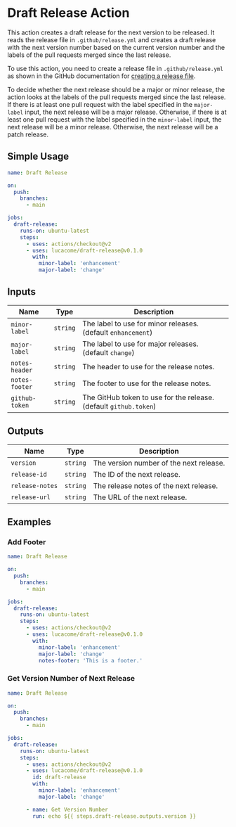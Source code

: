 # Draft Release Action

This action creates a draft release for the next version to be released. It reads the release file in `.github/release.yml` and creates a draft release with the next version number based on the current version number and the labels of the pull requests merged since the last release.

To use this action, you need to create a release file in `.github/release.yml` as shown in the GitHub documentation for [creating a release file](https://docs.github.com/en/repositories/releasing-projects-on-github/automatically-generated-release-notes#configuring-automatically-generated-release-notes).

To decide whether the next release should be a major or minor release, the action looks at the labels of the pull requests merged since the last release. If there is at least one pull request with the label specified in the `major-label` input, the next release will be a major release. Otherwise, if there is at least one pull request with the label specified in the `minor-label` input, the next release will be a minor release. Otherwise, the next release will be a patch release.

## Simple Usage

```yaml
name: Draft Release

on:
  push:
    branches:
      - main

jobs:
  draft-release:
    runs-on: ubuntu-latest
    steps:
      - uses: actions/checkout@v2
      - uses: lucacome/draft-release@v0.1.0
        with:
          minor-label: 'enhancement'
          major-label: 'change'

```

## Inputs

| Name | Type | Description |
| --- | --- | --- |
| `minor-label` | `string` | The label to use for minor releases. (default `enhancement`) |
| `major-label` | `string` | The label to use for major releases. (default `change`) |
| `notes-header` | `string` | The header to use for the release notes. |
| `notes-footer` | `string` | The footer to use for the release notes. |
| `github-token` | `string` | The GitHub token to use for the release. (default `github.token`) |

## Outputs

| Name | Type | Description |
| --- | --- | --- |
| `version` | `string` | The version number of the next release. |
| `release-id` | `string` | The ID of the next release. |
| `release-notes` | `string` | The release notes of the next release. |
| `release-url` | `string` | The URL of the next release. |

## Examples

### Add Footer

```yaml
name: Draft Release

on:
  push:
    branches:
      - main

jobs:
  draft-release:
    runs-on: ubuntu-latest
    steps:
      - uses: actions/checkout@v2
      - uses: lucacome/draft-release@v0.1.0
        with:
          minor-label: 'enhancement'
          major-label: 'change'
          notes-footer: 'This is a footer.'
```

### Get Version Number of Next Release

```yaml
name: Draft Release

on:
  push:
    branches:
      - main

jobs:
  draft-release:
    runs-on: ubuntu-latest
    steps:
      - uses: actions/checkout@v2
      - uses: lucacome/draft-release@v0.1.0
        id: draft-release
        with:
          minor-label: 'enhancement'
          major-label: 'change'

      - name: Get Version Number
        run: echo ${{ steps.draft-release.outputs.version }}

